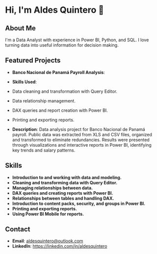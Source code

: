 # Hi, I'm Aldes Quintero 👋

## About Me
I'm a Data Analyst with experience in Power BI, Python, and SQL. I love turning data into useful information for decision making.

## Featured Projects

- **Banco Nacional de Panamá Payroll Analysis**:
- **Skills Used**:

- Data cleaning and transformation with Query Editor.
- Data relationship management.
- DAX queries and report creation with Power BI.
- Printing and exporting reports.
- **Description**: Data analysis project for Banco Nacional de Panamá payroll. Public data was extracted from XLS and CSV files, organized and transformed to eliminate redundancies. Results were presented through visualizations and interactive reports in Power BI, identifying key trends and salary patterns.

## Skills
- **Introduction to and working with data and modeling.**
- **Cleaning and transforming data with Query Editor.**
- **Managing relationships between data.**
- **DAX queries and creating reports with Power BI.**
- **Relationships between tables and handling DAX.**
- **Introduction to content packs, security, and groups in Power BI.**
- **Printing and exporting reports.**
- **Using Power BI Mobile for reports.**

## Contact
- **Email**: aldesquintero@outlook.com
- **LinkedIn**: https://linkedin.com/in/aldesquintero

